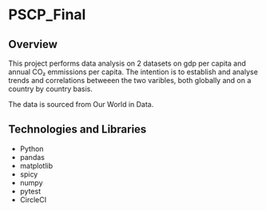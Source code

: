 # PSCP_Final

## **Overview**

This project performs data analysis on 2 datasets on gdp per capita and annual CO₂ emmissions per capita. The intention is to establish and analyse trends and correlations betweeen the two varibles, both globally and on a country by country basis.

The data is sourced from Our World in Data.

## **Technologies and Libraries**

- Python
- pandas
- matplotlib
- spicy
- numpy
- pytest
- CircleCI
